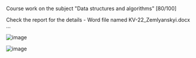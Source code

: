 Course work on the subject "Data structures and algorithms" [80/100]

Check the report for the details - Word file named KV-22_Zemlyanskyi.docx ...

![image](https://github.com/yankee-co/SDA_Coursework/assets/72886859/f4802626-482c-432d-b909-941202b76bdf)

![image](https://github.com/yankee-co/SDA_Coursework/assets/72886859/18b352f3-b40b-4002-88cf-75491514925d)
